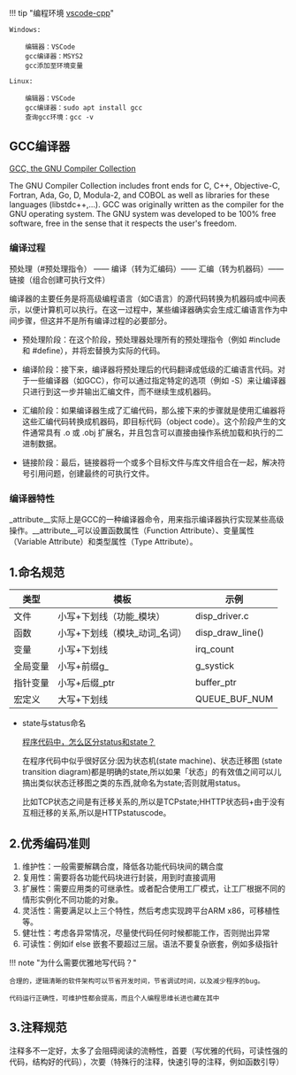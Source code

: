 !!! tip "编程环境 [vscode-cpp](https://code.visualstudio.com/docs/cpp/config-mingw)"

    Windows:

        编辑器：VSCode
        gcc编译器：MSYS2 
        gcc添加至环境变量

    Linux:

        编辑器：VSCode
        gcc编译器：sudo apt install gcc
        查询gcc环境：gcc -v

## GCC编译器

[GCC, the GNU Compiler Collection](https://gcc.gnu.org/)

The GNU Compiler Collection includes front ends for C, C++, Objective-C, Fortran, Ada, Go, D, Modula-2, and COBOL as well as libraries for these languages (libstdc++,...). GCC was originally written as the compiler for the GNU operating system. The GNU system was developed to be 100% free software, free in the sense that it respects the user's freedom.

### 编译过程

预处理（#预处理指令） —— 编译（转为汇编码）—— 汇编（转为机器码）—— 链接（组合创建可执行文件）

编译器的主要任务是将高级编程语言（如C语言）的源代码转换为机器码或中间表示，以便计算机可以执行。在这一过程中，某些编译器确实会生成汇编语言作为中间步骤，但这并不是所有编译过程的必要部分。

- 预处理阶段：在这个阶段，预处理器处理所有的预处理指令（例如 #include 和 #define），并将宏替换为实际的代码。

- 编译阶段：接下来，编译器将预处理后的代码翻译成低级的汇编语言代码。对于一些编译器（如GCC），你可以通过指定特定的选项（例如 -S）来让编译器只进行到这一步并输出汇编文件，而不继续生成机器码。

- 汇编阶段：如果编译器生成了汇编代码，那么接下来的步骤就是使用汇编器将这些汇编代码转换成机器码，即目标代码（object code）。这个阶段产生的文件通常具有 .o 或 .obj 扩展名，并且包含可以直接由操作系统加载和执行的二进制数据。

- 链接阶段：最后，链接器将一个或多个目标文件与库文件组合在一起，解决符号引用问题，创建最终的可执行文件。

### 编译器特性

_attribute__实际上是GCC的一种编译器命令，用来指示编译器执行实现某些高级操作。__attribute__可以设置函数属性（Function Attribute）、变量属性（Variable Attribute）和类型属性（Type Attribute）。

## 1.命名规范

|类型|模板|示例|
|---|---|---|
|文件|小写+下划线（功能_模块）| disp_driver.c|
|函数|小写+下划线（模块_动词_名词）|disp_draw_line()|
|变量|小写+下划线|irq_count|
|全局变量|小写+前缀g_|g_systick|
|指针变量|小写+后缀_ptr|buffer_ptr|
|宏定义|大写+下划线|QUEUE_BUF_NUM|

- state与status命名

    [程序代码中，怎么区分status和state？](https://www.zhihu.com/question/21994784)

    在程序代码中似乎很好区分:因为状态机(state machine)、状态迁移图 (state transition diagram)都是明确的state,所以如果「状态」的有效值之间可以儿搞出类似状态迁移图之类的东西,就命名为state;否则就用status。

    比如TCP状态之间是有迁移关系的,所以是TCPstate;HHTTP状态码+由于没有互相迁移的关系,所以是HTTPstatuscode。

## 2.优秀编码准则

1. 维护性：一般需要解耦合度，降低各功能代码块间的耦合度
2. 复用性：需要将各功能代码块进行封装，用到时直接调用
3. 扩展性：需要应用类的可继承性。或者配合使用工厂模式，让工厂根据不同的情形实例化不同功能的对象。
4. 灵活性：需要满足以上三个特性，然后考虑实现跨平台ARM x86，可移植性等。
5. 健壮性：考虑各异常情况，尽量使代码任何时候都能工作，否则抛出异常
6. 可读性：例如if else 嵌套不要超过三层。语法不要复杂嵌套，例如多级指针

!!! note "为什么需要优雅地写代码？"

    合理的，逻辑清晰的软件架构可以节省开发时间，节省调试时间，以及减少程序的bug。

    代码运行正确性，可维护性都会提高，而且个人编程思维长进也藏在其中

## 3.注释规范

注释多不一定好，太多了会阻碍阅读的流畅性，首要（写优雅的代码，可读性强的代码，结构好的代码），次要（特殊行的注释，快速引导的注释，例如函数引导）

